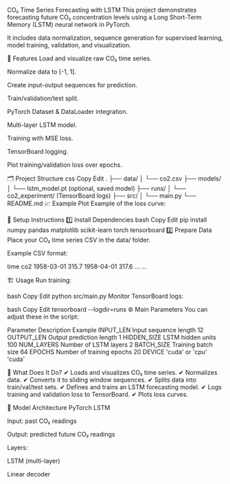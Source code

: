 CO₂ Time Series Forecasting with LSTM
This project demonstrates forecasting future CO₂ concentration levels using a Long Short-Term Memory (LSTM) neural network in PyTorch.

It includes data normalization, sequence generation for supervised learning, model training, validation, and visualization.

📌 Features
Load and visualize raw CO₂ time series.

Normalize data to [-1, 1].

Create input-output sequences for prediction.

Train/validation/test split.

PyTorch Dataset & DataLoader integration.

Multi-layer LSTM model.

Training with MSE loss.

TensorBoard logging.

Plot training/validation loss over epochs.

🗂️ Project Structure
css
Copy
Edit
.
├── data/
│   └── co2.csv
├── models/
│   └── lstm_model.pt (optional, saved model)
├── runs/
│   └── co2_experiment/ (TensorBoard logs)
├── src/
│   └── main.py
└── README.md
📈 Example Plot
Example of the loss curve:


🧪 Setup Instructions
1️⃣ Install Dependencies
bash
Copy
Edit
pip install numpy pandas matplotlib scikit-learn torch tensorboard
2️⃣ Prepare Data
Place your CO₂ time series CSV in the data/ folder.

Example CSV format:

time	co2
1958-03-01	315.7
1958-04-01	317.6
...	...

🏗️ Usage
Run training:

bash
Copy
Edit
python src/main.py
Monitor TensorBoard logs:

bash
Copy
Edit
tensorboard --logdir=runs
⚙️ Main Parameters
You can adjust these in the script:

Parameter	Description	Example
INPUT_LEN	Input sequence length	12
OUTPUT_LEN	Output prediction length	1
HIDDEN_SIZE	LSTM hidden units	100
NUM_LAYERS	Number of LSTM layers	2
BATCH_SIZE	Training batch size	64
EPOCHS	Number of training epochs	20
DEVICE	'cuda' or 'cpu'	'cuda'

🔎 What Does It Do?
✔ Loads and visualizes CO₂ time series.
✔ Normalizes data.
✔ Converts it to sliding window sequences.
✔ Splits data into train/val/test sets.
✔ Defines and trains an LSTM forecasting model.
✔ Logs training and validation loss to TensorBoard.
✔ Plots loss curves.

🤖 Model Architecture
PyTorch LSTM

Input: past CO₂ readings

Output: predicted future CO₂ readings

Layers:

LSTM (multi-layer)

Linear decoder



